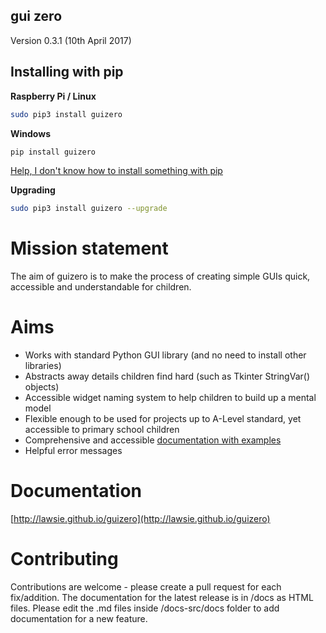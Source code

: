 ## gui zero

Version 0.3.1 (10th April 2017)

## Installing with pip

**Raspberry Pi / Linux**
```bash
sudo pip3 install guizero
```

**Windows**
```bash
pip install guizero
```
[Help, I don't know how to install something with pip](http://catcatcode.com/blog/installing-python-packages-with-pip/)

**Upgrading**
```bash
sudo pip3 install guizero --upgrade
```

# Mission statement
The aim of guizero is to make the process of creating simple GUIs quick, accessible and understandable for children.

# Aims
* Works with standard Python GUI library (and no need to install other libraries)
* Abstracts away details children find hard (such as Tkinter StringVar() objects)
* Accessible widget naming system to help children to build up a mental model
* Flexible enough to be used for projects up to A-Level standard, yet accessible to primary school children
* Comprehensive and accessible [documentation with examples](http://lawsie.github.io/guizero)
* Helpful error messages

# Documentation

[http://lawsie.github.io/guizero](http://lawsie.github.io/guizero)

# Contributing

Contributions are welcome - please create a pull request for each fix/addition. The documentation for the latest release is in /docs as HTML files. Please edit the .md files inside /docs-src/docs folder to add documentation for a new feature.

